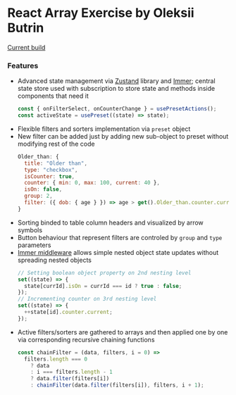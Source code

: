 # React Array Exercise by Oleksii Butrin

[Current build](https://react-array.vercel.app/)

### Features

- Advanced state management via [Zustand](https://docs.pmnd.rs/zustand/getting-started/introduction) library and [Immer](https://immerjs.github.io/immer/); central state store used with subscription to store state and methods inside components that need it
  ```js
  const { onFilterSelect, onCounterChange } = usePresetActions();
  const activeState = usePreset((state) => state);
  ```
- Flexible filters and sorters implementation via `preset` object
- New filter can be added just by adding new sub-object to preset without modifying rest of the code
  ```js
  Older_than: {
    title: "Older than",
    type: "checkbox",
    isCounter: true,
    counter: { min: 0, max: 100, current: 40 },
    isOn: false,
    group: 2,
    filter: ({ dob: { age } }) => age > get().Older_than.counter.current,
  }
  ```
- Sorting binded to table column headers and visualized by arrow symbols
- Button behaviour that represent filters are controled by `group` and `type` parameters
- [Immer middleware](https://docs.pmnd.rs/zustand/integrations/immer-middleware) allows simple nested object state updates without spreading nested objects
  ```js
  // Setting boolean object property on 2nd nesting level
  set((state) => {
    state[currId].isOn = currId === id ? true : false;
  });
  // Incrementing counter on 3rd nesting level
  set((state) => {
    ++state[id].counter.current;
  });
  ```
- Active filters/sorters are gathered to arrays and then applied one by one via corresponding recursive chaining functions
  ```js
  const chainFilter = (data, filters, i = 0) =>
    filters.length === 0
      ? data
      : i === filters.length - 1
      ? data.filter(filters[i])
      : chainFilter(data.filter(filters[i]), filters, i + 1);
  ```
